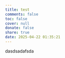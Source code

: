 ```yaml
---
title: test
comments: false
toc: false
cover: null
donate: false
share: true
date: 2025-04-22 01:35:21
---
```

dasdsadafsda